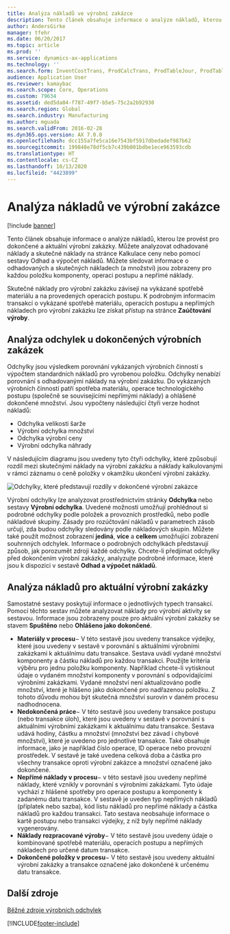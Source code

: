 ```yaml
---
title: Analýza nákladů ve výrobní zakázce
description: Tento článek obsahuje informace o analýze nákladů, kterou lze provést pro dokončené a aktuální výrobní zakázky. Můžete analyzovat odhadované náklady a skutečné náklady na stránce Kalkulace ceny nebo pomocí sestavy Odhad a výpočet nákladů. Můžete sledovat informace o odhadovaných a skutečných nákladech (a množství) jsou zobrazeny pro každou položku komponenty, operaci postupu a nepřímé náklady.
author: AndersGirke
manager: tfehr
ms.date: 06/20/2017
ms.topic: article
ms.prod: ''
ms.service: dynamics-ax-applications
ms.technology: ''
ms.search.form: InventCostTrans, ProdCalcTrans, ProdTableJour, ProdTableListPage, ProdSetupHistoricalCost
audience: Application User
ms.reviewer: kamaybac
ms.search.scope: Core, Operations
ms.custom: 79634
ms.assetid: ded5da04-f787-49f7-b5e5-75c2a2b92930
ms.search.region: Global
ms.search.industry: Manufacturing
ms.author: mguada
ms.search.validFrom: 2016-02-28
ms.dyn365.ops.version: AX 7.0.0
ms.openlocfilehash: dcc155a7fe5ca16e7543bf5917dbedadef987b62
ms.sourcegitcommit: 199848e78df5cb7c439b001bdbe1ece963593cdb
ms.translationtype: HT
ms.contentlocale: cs-CZ
ms.lasthandoff: 10/13/2020
ms.locfileid: "4423899"
---
```

# <a name="production-order-cost-analysis"></a>Analýza nákladů ve výrobní zakázce

[!include [banner](../includes/banner.md)]

Tento článek obsahuje informace o analýze nákladů, kterou lze provést pro dokončené a aktuální výrobní zakázky. Můžete analyzovat odhadované náklady a skutečné náklady na stránce Kalkulace ceny nebo pomocí sestavy Odhad a výpočet nákladů. Můžete sledovat informace o odhadovaných a skutečných nákladech (a množství) jsou zobrazeny pro každou položku komponenty, operaci postupu a nepřímé náklady.

Skutečné náklady pro výrobní zakázku závisejí na vykázané spotřebě materiálu a na provedených operacích postupu. K podrobným informacím transakcí o vykázané spotřebě materiálu, operacích postupu a nepřímých nákladech pro výrobní zakázku lze získat přístup na stránce **Zaúčtování výroby**.

## <a name="variance-analysis-for-a-completed-production-order"></a>Analýza odchylek u dokončených výrobních zakázek
Odchylky jsou výsledkem porovnání vykázaných výrobních činností s výpočtem standardních nákladů pro vyrobenou položku. Odchylky nenabízí porovnání s odhadovanými náklady na výrobní zakázku. Do vykázaných výrobních činností patří spotřeba materiálu, operace technologického postupu (společně se souvisejícími nepřímými náklady) a ohlášené dokončené množství. Jsou vypočteny následující čtyři verze hodnot nákladů:

-   Odchylka velikosti šarže
-   Výrobní odchylka množství
-   Odchylka výrobní ceny
-   Výrobní odchylka náhrady

V následujícím diagramu jsou uvedeny tyto čtyři odchylky, které způsobují rozdíl mezi skutečnými náklady na výrobní zakázku a náklady kalkulovanými v rámci záznamu o ceně položky v okamžiku ukončení výrobní zakázky. 

![Odchylky, které představují rozdíly v dokončené výrobní zakázce](./media/control.jpg) 

Výrobní odchylky lze analyzovat prostřednictvím stránky **Odchylka** nebo sestavy **Výrobní odchylka**. Uvedené možnosti umožňují prohlédnout si podrobné odchylky podle položek a provozních prostředků, nebo podle nákladové skupiny. Zásady pro rozúčtování nákladů v parametrech zásob určují, zda budou odchylky sledovány podle nákladových skupin. Můžete také použít možnost zobrazení **jediná**, **více** a **celkem** umožňující zobrazení souhrnných odchylek. Informace o podrobných odchylkách představují způsob, jak porozumět zdroji každé odchylky. Chcete-li předjímat odchylky před dokončením výrobní zakázky, analyzujte podrobné informace, které jsou k dispozici v sestavě **Odhad a výpočet nákladů**.

## <a name="cost-analysis-for-current-production-orders"></a>Analýza nákladů pro aktuální výrobní zakázky
Samostatné sestavy poskytují informace o jednotlivých typech transakcí. Pomocí těchto sestav můžete analyzovat náklady pro výrobní aktivity se sestavou. Informace jsou zobrazeny pouze pro aktuální výrobní zakázky se stavem **Spuštěno** nebo **Ohlášeno jako dokončené**.

-   **Materiály v procesu**− V této sestavě jsou uvedeny transakce výdejky, které jsou uvedeny v sestavě v porovnání s aktuálními výrobními zakázkami k aktuálnímu datu transakce. Sestava uvádí vydané množství komponenty a částku nákladů pro každou transakci. Použijte kritéria výběru pro jednu položku komponenty. Například chcete-li vytisknout údaje o vydaném množství komponenty v porovnání s odpovídajícími výrobními zakázkami. Vydané množství není aktualizováno podle množství, které je hlášeno jako dokončené pro nadřazenou položku. Z tohoto důvodu mohou být skutečná množství surovin v daném procesu nadhodnocena.
-   **Nedokončená práce**− V této sestavě jsou uvedeny transakce postupu (nebo transakce úloh), které jsou uvedeny v sestavě v porovnání s aktuálními výrobními zakázkami k aktuálnímu datu transakce. Sestava udává hodiny, částku a množství (množství bez závad i chybové množství), které je uvedeno pro jednotlivé transakce. Také obsahuje informace, jako je například číslo operace, ID operace nebo provozní prostředek. V sestavě je také uvedena celková doba a částka pro všechny transakce oproti výrobní zakázce a množství označené jako dokončené.
-   **Nepřímé náklady v procesu**− v této sestavě jsou uvedeny nepřímé náklady, které vznikly v porovnání s výrobními zakázkami. Tyto údaje vychází z hlášené spotřeby pro operace postupu a komponenty k zadanému datu transakce. V sestavě je uveden typ nepřímých nákladů (příplatek nebo sazba), kód listu nákladů pro nepřímé náklady a částka nákladů pro každou transakci. Tato sestava neobsahuje informace o kartě postupu nebo transakci výdejky, z níž byly nepřímé náklady vygenerovány.
-   **Náklady rozpracované výroby**− V této sestavě jsou uvedeny údaje o kombinované spotřebě materiálu, operacích postupu a nepřímých nákladech pro určené datum transakce.
-   **Dokončené položky v procesu**− V této sestavě jsou uvedeny aktuální výrobní zakázky a transakce označené jako dokončené k určenému datu transakce.


<a name="additional-resources"></a>Další zdroje
--------

[Běžné zdroje výrobních odchylek](common-sources-of-production-variances.md)





[!INCLUDE[footer-include](../../includes/footer-banner.md)]